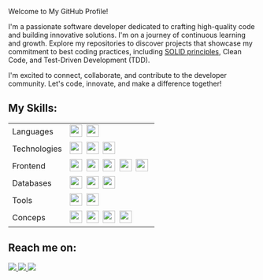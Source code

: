 
Welcome to My GitHub Profile!

I'm a passionate software developer dedicated to crafting high-quality code and building innovative solutions. I'm on a journey of continuous learning and growth. Explore my repositories to discover projects that showcase my commitment to best coding practices, including [SOLID principles](https://github.com/gerasoa/solid/blob/main/readme.md), Clean Code, and Test-Driven Development (TDD).

I'm excited to connect, collaborate, and contribute to the developer community. Let's code, innovate, and make a difference together!

## My Skills:

<table>
 <tr>
    <td>Languages</td>
    <td>
	    <img src="https://img.shields.io/badge/-CSharp-blue?logo=csharp" height="25"/>&nbsp;
	    <img src="https://img.shields.io/badge/-JavaScript-green?logo=javascript" height="25"/>&nbsp;
    </td>
 <tr>   
    <td>Technologies</td>
    <td>
    <img src="https://img.shields.io/badge/-DotNet-yellow?logo=dotnet" height="25"/>&nbsp;
      <img src="https://img.shields.io/badge/-AWS-orange?logo=amazonaws" height="25"/>&nbsp;	    
      <img src="https://img.shields.io/badge/Node.js-43853D?style=for-the-badge&logo=node.js&logoColor=white" height="25"/>&nbsp;
    </td>
 </tr>
   <tr>   
    <td>Frontend</td>
    <td>
      <img src="https://img.shields.io/badge/HTML5-E34F26?style=for-the-badge&logo=html5&logoColor=white" height="25"/>&nbsp;
      <img src="https://img.shields.io/badge/CSS3-1572B6?style=for-the-badge&logo=css3&logoColor=white" height="25"/>&nbsp;
      <img src="https://img.shields.io/badge/jQuery-0769AD?style=for-the-badge&logo=jquery&logoColor=white" height="25"/>&nbsp;
      <img src="https://img.shields.io/badge/Bootstrap-563D7C?style=for-the-badge&logo=bootstrap&logoColor=white" height="25"/>&nbsp;
      <img src="https://img.shields.io/badge/React-20232A?style=for-the-badge&logo=react&logoColor=61DAFB" height="25"/>&nbsp;
    </td>
 </tr>
  <tr>
    <td>Databases</td>
    <td>
      <img src="https://img.shields.io/badge/Microsoft_SQL_Server-CC2927?style=for-the-badge&logo=microsoft-sql-server&logoColor=white" height="25"/>&nbsp;
      <img src="https://img.shields.io/badge/Oracle-F80000?style=for-the-badge&logo=Oracle&logoColor=white" height="25"/>&nbsp;
      <img src="https://img.shields.io/badge/PostgreSQL-316192?style=for-the-badge&logo=postgresql&logoColor=white" height="25"/>&nbsp;
    </td>
  </tr>
 <tr>   
    <td>Tools</td>
    <td>
    <img src="https://img.shields.io/badge/-Docker-gray?logo=docker" height="25"/>&nbsp;
	  <img src="https://img.shields.io/badge/-GitHub-green?logo=github" height="25"/>&nbsp;
    </td>
 </tr>
 <tr>   
    <td>Conceps</td>
    <td>
    <img src="https://img.shields.io/badge/-Microservices-lightgreen" height="25"/>&nbsp;
	  <img src="https://img.shields.io/badge/-SOLID-red" height="25"/>&nbsp;
	  <img src="https://img.shields.io/badge/-Design Patterns-blue" height="25"/>&nbsp;
    <img src="https://img.shields.io/badge/-clean code-red" height="25"/>&nbsp;
    </td>
 </tr> 
</table>

<!--div  align="center" style="margin-bottom:100px">
<img width=55% align="center"  src="https://github-readme-streak-stats.herokuapp.com?user=geraos&theme=radical&mode=weekly" />
<img width=40% align="center" src="https://github-readme-stats-git-main-rafaelalexandrino.vercel.app/api/top-langs/?username=gerasoa&show_icons=true&theme=radical&layout=compact" />
</div-->

<!--div  align="center" style="margin-bottom:100px">
<img width=55% align="center"  src="https://github-readme-streak-stats.herokuapp.com?user=geraos&theme=radical&mode=weekly" />
<img width=40% align="center" src="https://github-readme-stats-git-main-rafaelalexandrino.vercel.app/api/top-langs/?username=gerasoa&show_icons=true&theme=radical&layout=compact" />
</div-->


## Reach me on:

<div> 
<a href="https://www.instagram.com/rogerioalvesfotografia" target="_blank"><img src="https://img.shields.io/badge/-Instagram-%23E4405F?style=for-the-badge&logo=instagram&logoColor=white">
</a>
<a href = "mailto:soaresrogerioalves@gmail.com"> <img src="https://img.shields.io/badge/-Gmail-%23333?style=for-the-badge&logo=gmail&logoColor=white" target="_blank">
</a>
<a href="https://www.linkedin.com/in/rogerio-alves-soares/" target="_blank"><img src="https://img.shields.io/badge/-LinkedIn-%230077B5?style=for-the-badge&logo=linkedin&logoColor=white"  target="_blank">
</a> 
</div>&nbsp;&nbsp;








